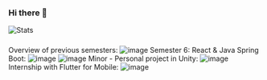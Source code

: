 ### Hi there 👋


![Stats](https://github-readme-stats.vercel.app/api?username=MaartenBl&count_private=true&show_icons=true&theme=radical)

###
Overview of previous semesters:
![image](https://user-images.githubusercontent.com/19569456/196200933-718a9cda-18dd-47c3-95da-f24464c9b86b.png)
Semester 6: React & Java Spring Boot:
![image](https://user-images.githubusercontent.com/19569456/205622045-b0baf43c-ffb7-4cfe-bdd2-fed152450570.png)
![image](https://user-images.githubusercontent.com/19569456/205622084-e8cbbcba-08f6-4a7e-bfd2-f48e35dc1a82.png)
Minor - Personal project in Unity:
![image](https://user-images.githubusercontent.com/19569456/205622366-98d8f9ff-6116-4a87-9179-c7cdd78abff7.png)
Internship with Flutter for Mobile:
![image](https://user-images.githubusercontent.com/19569456/203807250-c0e273ae-0609-461c-ae3d-15956b43cfcc.png)
